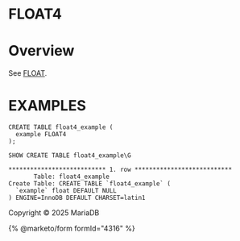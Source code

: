 
# FLOAT4


# Overview


See [FLOAT](float.md).


# EXAMPLES


```
CREATE TABLE float4_example (
  example FLOAT4
);
```

```
SHOW CREATE TABLE float4_example\G
```

```
*************************** 1. row ***************************
       Table: float4_example
Create Table: CREATE TABLE `float4_example` (
  `example` float DEFAULT NULL
) ENGINE=InnoDB DEFAULT CHARSET=latin1
```


Copyright © 2025 MariaDB


{% @marketo/form formId="4316" %}
